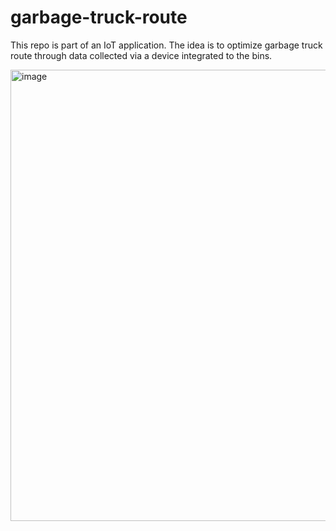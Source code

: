 # garbage-truck-route
This repo is part of an IoT application. The idea is to optimize garbage truck route through data collected via a device integrated to the bins.

<img width="722" alt="image" src="https://user-images.githubusercontent.com/58148463/176348421-f370687a-5f4a-4f19-978f-a0e1b345009c.png">
